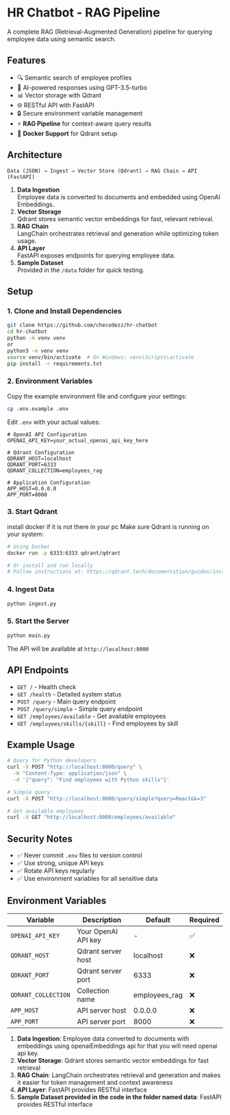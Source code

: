 # HR Chatbot - RAG Pipeline

A complete RAG (Retrieval-Augmented Generation) pipeline for querying employee data using semantic search.

## Features

- 🔍 Semantic search of employee profiles
- 🤖 AI-powered responses using GPT-3.5-turbo
- 📊 Vector storage with Qdrant
- 🌐 RESTful API with FastAPI
- 🔒 Secure environment variable management
- ⚡ **RAG Pipeline** for context-aware query results
- 🐳 **Docker Support** for Qdrant setup


## Architecture

```
Data (JSON) → Ingest → Vector Store (Qdrant) → RAG Chain → API (FastAPI)
```

1. **Data Ingestion**  
   Employee data is converted to documents and embedded using OpenAI Embeddings.  
2. **Vector Storage**  
   Qdrant stores semantic vector embeddings for fast, relevant retrieval.  
3. **RAG Chain**  
   LangChain orchestrates retrieval and generation while optimizing token usage.  
4. **API Layer**  
   FastAPI exposes endpoints for querying employee data.  
5. **Sample Dataset**  
   Provided in the `/data` folder for quick testing.

## Setup

### 1. Clone and Install Dependencies

```bash
git clone https://github.com/checodezz/hr-chatbot
cd hr-chatbot
python -m venv venv
or
python3 -m venv venv
source venv/bin/activate  # On Windows: venv\Scripts\activate
pip install -r requirements.txt
```

### 2. Environment Variables

Copy the example environment file and configure your settings:

```bash
cp .env.example .env
```

Edit `.env` with your actual values:

```env
# OpenAI API Configuration
OPENAI_API_KEY=your_actual_openai_api_key_here

# Qdrant Configuration
QDRANT_HOST=localhost
QDRANT_PORT=6333
QDRANT_COLLECTION=employees_rag

# Application Configuration
APP_HOST=0.0.0.0
APP_PORT=8000
```

### 3. Start Qdrant
install docker if it is not there in your pc
Make sure Qdrant is running on your system:

```bash
# Using Docker
docker run -p 6333:6333 qdrant/qdrant

# Or install and run locally
# Follow instructions at: https://qdrant.tech/documentation/guides/installation/
```

### 4. Ingest Data

```bash
python ingest.py
```

### 5. Start the Server

```bash
python main.py
```

The API will be available at `http://localhost:8000`

## API Endpoints

- `GET /` - Health check
- `GET /health` - Detailed system status
- `POST /query` - Main query endpoint
- `POST /query/simple` - Simple query endpoint
- `GET /employees/available` - Get available employees
- `GET /employees/skills/{skill}` - Find employees by skill

## Example Usage

```bash
# Query for Python developers
curl -X POST "http://localhost:8000/query" \
  -H "Content-Type: application/json" \
  -d '{"query": "Find employees with Python skills"}'

# Simple query
curl -X POST "http://localhost:8000/query/simple?query=React&k=3"

# Get available employees
curl -X GET "http://localhost:8000/employees/available"
```

## Security Notes

- ✅ Never commit `.env` files to version control
- ✅ Use strong, unique API keys
- ✅ Rotate API keys regularly
- ✅ Use environment variables for all sensitive data

## Environment Variables

| Variable            | Description         | Default       | Required |
| ------------------- | ------------------- | ------------- | -------- |
| `OPENAI_API_KEY`    | Your OpenAI API key | -             | ✅       |
| `QDRANT_HOST`       | Qdrant server host  | localhost     | ❌       |
| `QDRANT_PORT`       | Qdrant server port  | 6333          | ❌       |
| `QDRANT_COLLECTION` | Collection name     | employees_rag | ❌       |
| `APP_HOST`          | API server host     | 0.0.0.0       | ❌       |
| `APP_PORT`          | API server port     | 8000          | ❌       |



1. **Data Ingestion**: Employee data converted to documents with embeddings using openaiEmbeddings api for that you will need openai api key.
2. **Vector Storage**: Qdrant stores semantic vector embeddings for fast retrieval
3. **RAG Chain**: LangChain orchestrates retrieval and generation and makes it easier for token management and context awareness
4. **API Layer**: FastAPI provides RESTful interface
5. **Sample Dataset provided in the code in the folder named data**: FastAPI provides RESTful interface


